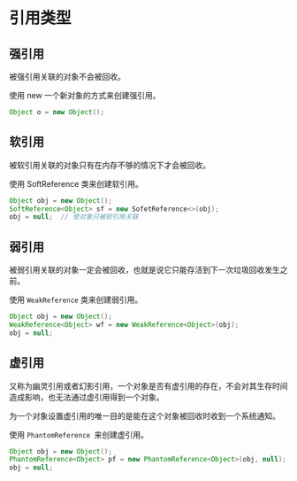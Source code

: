 # 引用类型

## 强引用

被强引用关联的对象不会被回收。

使用 new 一个新对象的方式来创建强引用。

```java
Object o = new Object();
```

## 软引用

被软引用关联的对象只有在内存不够的情况下才会被回收。

使用 SoftReference 类来创建软引用。

```java
Object obj = new Object();
SoftReference<Object> sf = new SofetReference<>(obj);
obj = null;  // 使对象只被软引用关联
```

## 弱引用

被弱引用关联的对象一定会被回收，也就是说它只能存活到下一次垃圾回收发生之前。

使用 `WeakReference` 类来创建弱引用。

```java
Object obj = new Object();
WeakReference<Object> wf = new WeakReference<Object>(obj);
obj = null;
```

## 虚引用

又称为幽灵引用或者幻影引用，一个对象是否有虚引用的存在，不会对其生存时间造成影响，也无法通过虚引用得到一个对象。

为一个对象设置虚引用的唯一目的是能在这个对象被回收时收到一个系统通知。

使用 `PhantomReference `来创建虚引用。

```java
Object obj = new Object();
PhantomReference<Object> pf = new PhantomReference<Object>(obj, null);
obj = null;
```

